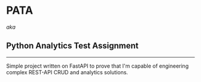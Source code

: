 # PATA
_aka_
## Python Analytics Test Assignment
___
Simple project written on FastAPI to prove that I'm capable of 
engineering complex REST-API CRUD and analytics solutions.